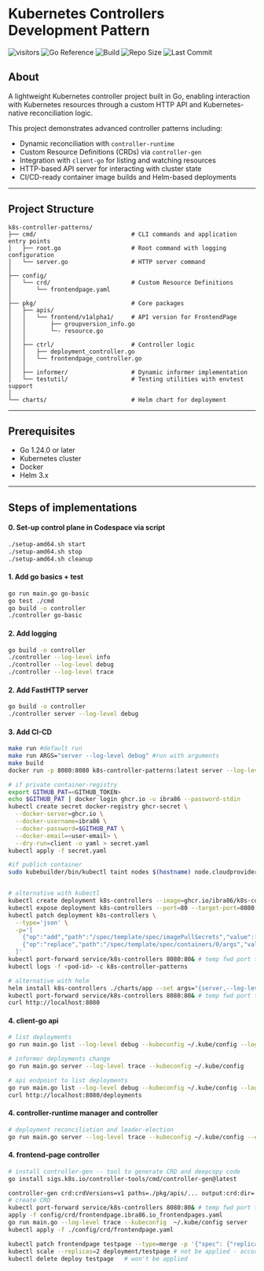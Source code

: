 # Kubernetes Controllers Development Pattern

![visitors](https://visitor-badge.laobi.icu/badge?page_id=ibra86.k8s-controller-patterns)
![Go Reference](https://img.shields.io/badge/go-reference-blue?logo=go)
![Build](https://github.com/ibra86/k8s-controller-patterns/actions/workflows/ci.yml/badge.svg)
![Repo Size](https://img.shields.io/github/repo-size/ibra86/k8s-controller-patterns)
![Last Commit](https://img.shields.io/github/last-commit/ibra86/k8s-controller-patterns)

## About

A lightweight Kubernetes controller project built in Go, enabling interaction with Kubernetes resources through a custom HTTP API and Kubernetes-native reconciliation logic.

This project demonstrates advanced controller patterns including:

- Dynamic reconciliation with `controller-runtime`
- Custom Resource Definitions (CRDs) via `controller-gen`
- Integration with `client-go` for listing and watching resources
- HTTP-based API server for interacting with cluster state
- CI/CD-ready container image builds and Helm-based deployments

---

## Project Structure

```text
k8s-controller-patterns/
├── cmd/                           # CLI commands and application entry points
│   ├── root.go                    # Root command with logging configuration
│   └── server.go                  # HTTP server command
│
├── config/
│   └── crd/                       # Custom Resource Definitions
│       └── frontendpage.yaml
│
├── pkg/                           # Core packages
│   ├── apis/
│   │   └── frontend/v1alpha1/     # API version for FrontendPage
│   │       ├── groupversion_info.go
│   │       └─- resource.go
│   │
│   ├── ctrl/                      # Controller logic
│   │   ├── deployment_controller.go
│   │   └── frontendpage_controller.go
│   │
│   ├── informer/                  # Dynamic informer implementation
│   └── testutil/                  # Testing utilities with envtest support
│
└── charts/                        # Helm chart for deployment
```

---

## Prerequisites

- Go 1.24.0 or later
- Kubernetes cluster
- Docker
- Helm 3.x

---

## Steps of implementations

#### 0. Set-up control plane in Codespace via script
```bash
./setup-amd64.sh start
./setup-amd64.sh stop
./setup-amd64.sh cleanup
```

#### 1. Add go basics + test
```bash
go run main.go go-basic
go test ./cmd
go build -o controller
./controller go-basic
```

#### 2. Add logging
```bash
go build -o controller
./controller --log-level info
./controller --log-level debug
./controller --log-level trace
```

#### 2. Add FastHTTP server
```bash
go build -o controller
./controller server --log-level debug
```

#### 3. Add CI-CD
```bash
make run #default run
make run ARGS="server --log-level debug" #run with arguments
make build
docker run -p 8080:8080 k8s-controller-patterns:latest server --log-level debug

# if private container-registry
export GITHUB_PAT=<GITHUB_TOKEN>
echo $GITHUB_PAT | docker login ghcr.io -u ibra86 --password-stdin
kubectl create secret docker-registry ghcr-secret \
  --docker-server=ghcr.io \
  --docker-username=ibra86 \
  --docker-password=$GITHUB_PAT \
  --docker-email=<user-email> \
  --dry-run=client -o yaml > secret.yaml
kubectl apply -f secret.yaml

#if publich container
sudo kubebuilder/bin/kubectl taint nodes $(hostname) node.cloudprovider.kubernetes.io/uninitialized=true:NoSchedule


# alternative with kubectl
kubectl create deployment k8s-controllers --image=ghcr.io/ibra86/k8s-controller-patterns:latest
kubectl expose deployment k8s-controllers --port=80 --target-port=8080 # creates a service
kubectl patch deployment k8s-controllers \
  --type='json' \
  -p='[
    {"op":"add","path":"/spec/template/spec/imagePullSecrets","value":[{"name":"ghcr-secret"}]},
    {"op":"replace","path":"/spec/template/spec/containers/0/args","value":["server","--log-level","debug"]}
  ]'
kubectl port-forward service/k8s-controllers 8080:80& # temp fwd port to a pod
kubectl logs -f <pod-id> -c k8s-controller-patterns

# alternative with helm
helm install k8s-controllers ./charts/app --set args="{server,--log-level,debug}"
kubectl port-forward service/k8s-controllers 8080:80& # temp fwd port to a pod
curl http://localhost:8080
```

#### 4. client-go api
```bash
# list deployments
go run main.go list --log-level debug --kubeconfig ~/.kube/config --log-level debug

# informer deployments change
go run main.go server --log-level trace --kubeconfig ~/.kube/config 

# api endpoint to list deployments
go run main.go list --log-level debug --kubeconfig ~/.kube/config --log-level 
curl http://localhost:8080/deployments
```

#### 4. controller-runtime manager and controller
```bash
# deployment reconciliation and leader-election
go run main.go server --log-level trace --kubeconfig ~/.kube/config --enable-leader-election=false --metrics-port=9090
```

#### 4. frontend-page controller
```bash
# install controller-gen -- tool to generate CRD and deepcopy code
go install sigs.k8s.io/controller-tools/cmd/controller-gen@latest

controller-gen crd:crdVersions=v1 paths=./pkg/apis/... output:crd:dir=./config/crd object paths=./pkg/apis/...
# create CRD
kubectl port-forward service/k8s-controllers 8080:80& # temp fwd port to a pod
apply -f config/crd/frontendpage.ibra86.io_frontendpages.yaml
go run main.go --log-level trace --kubeconfig  ~/.kube/config server
kubectl apply -f ./config/crd/frontendpage.yaml

kubectl patch frontendpage testpage --type=merge -p '{"spec": {"replicas": 3}}'
kubectl scale --replicas=2 deployment/testpage # not be applied - according to the state of reconcile.loop
kubectl delete deploy testpage   # won't be applied
```
